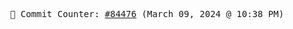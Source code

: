 <p align="center">
    <samp>
        📮 Commit Counter: <a href="https://github.com/Javascript-void0/Javascript-void0/commits/main">#84476</a> (March 09, 2024 @ 10:38 PM)
    </samp>
</p>